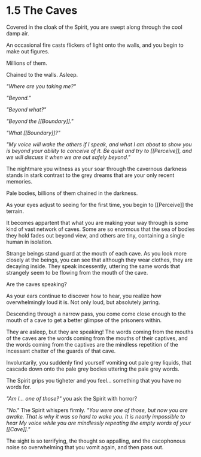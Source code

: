 # 1.5 The Caves
Covered in the cloak of the Spirit, you are swept along through the cool damp air. 

An occasional fire casts flickers of light onto the walls, and you begin to make out figures. 

Millions of them. 

Chained to the walls. Asleep. 

_"Where are you taking me?"_

_"Beyond."_

_"Beyond what?"_

_"Beyond the [[Boundary]]."_

_"What [[Boundary]]?"_

_"My voice will wake the others if I speak, and what I am about to show you is beyond your ability to conceive of it. Be quiet and try to [[Perceive]], and we will discuss it when we are out safely beyond."_

The nightmare you witness as your soar through the cavernous darkness stands in stark contrast to the grey dreams that are your only recent memories. 

Pale bodies, billions of them chained in the darkness. 

As your eyes adjust to seeing for the first time, you begin to [[Perceive]] the terrain. 

It becomes appartent that what you are making your way through is some kind of vast network of caves. Some are so enormous that the sea of bodies they hold fades out beyond view, and others are tiny, containing a single human in isolation. 

Strange beings stand guard at the mouth of each cave. As you look more closely at the beings, you can see that although they wear clothes, they are decaying inside. They speak incessently, uttering the same words that strangely seem to be flowing from the mouth of the cave. 

Are the caves speaking? 

As your ears continue to discover how to hear, you realize how overwhelmingly loud it is. Not only loud, but absolutely jarring.  

Descending through a narrow pass, you come come close enough to the mouth of a cave to get a better glimpse of the prisoners within. 

They are  asleep, but they are speaking! The words coming from the mouths of the caves are the words coming from the mouths of their captives, and the words coming from the captives are the mindless repetition of the incessant chatter of the guards of that cave. 

Involuntarily, you suddenly find yourself vomiting out pale grey liquids, that cascade down onto the pale grey bodies uttering the pale grey words. 

The Spirit grips you tigheter and you feel... something that you have no words for. 

_"Am I... one of those?"_ you ask the Spirit with horror? 

_"No."_ The Spirit whispers firmly. _"You were one of those, but now you are awake. That is why it was so hard to wake you. It is nearly impossible to hear My voice while you are mindlessly repeating the empty words of your [[Cave]]."_

The sight is so terrifying, the thought so appalling, and the cacophonous noise so overwhelming that you vomit again, and then pass out. 
